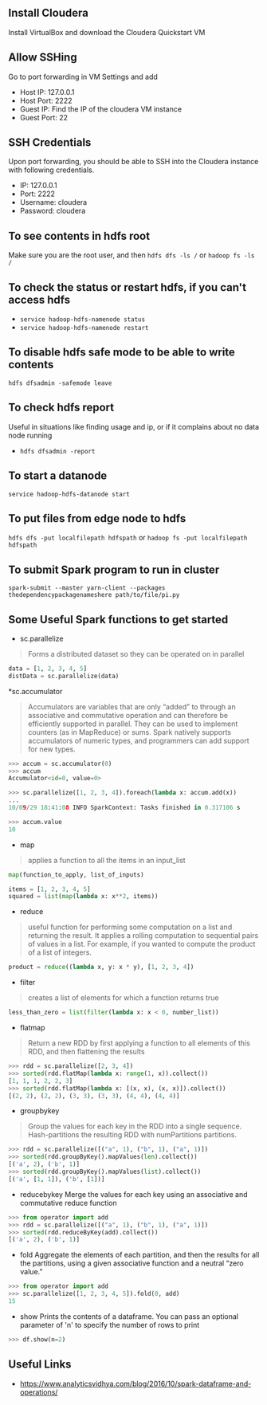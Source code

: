 ## Install Cloudera
Install VirtualBox and download the Cloudera Quickstart VM

## Allow SSHing
Go to port forwarding in VM Settings and add

* Host IP: 127.0.0.1
* Host Port: 2222
* Guest IP: Find the IP of the cloudera VM instance
* Guest Port: 22

## SSH Credentials
Upon port forwarding, you should be able to SSH into the Cloudera instance with following credentials.

* IP: 127.0.0.1
* Port: 2222
* Username: cloudera
* Password: cloudera

## To see contents in hdfs root
Make sure you are the root user, and then
`hdfs dfs -ls /`
or 
`hadoop fs -ls /`

## To check the status or restart hdfs, if you can't access hdfs
* `service hadoop-hdfs-namenode status`
* `service hadoop-hdfs-namenode restart`

## To disable hdfs safe mode to be able to write contents
`hdfs dfsadmin -safemode leave`

## To check hdfs report
Useful in situations like finding usage and ip, or if it complains about no data node running
* `hdfs dfsadmin -report`

## To start a datanode
`service hadoop-hdfs-datanode start`

## To put files from edge node to hdfs
`hdfs dfs -put localfilepath hdfspath`
or
`hadoop fs -put localfilepath hdfspath`

## To submit Spark program to run in cluster
`spark-submit --master yarn-client --packages thedependencypackagenameshere path/to/file/pi.py`


## Some Useful Spark functions to get started
* sc.parallelize
> Forms a distributed dataset so they can be operated on in parallel
```python
data = [1, 2, 3, 4, 5]
distData = sc.parallelize(data)
```

*sc.accumulator
> Accumulators are variables that are only “added” to through an associative and commutative operation and can therefore be efficiently supported in parallel. They can be used to implement counters (as in MapReduce) or sums. Spark natively supports accumulators of numeric types, and programmers can add support for new types.
```python
>>> accum = sc.accumulator(0)
>>> accum
Accumulator<id=0, value=0>

>>> sc.parallelize([1, 2, 3, 4]).foreach(lambda x: accum.add(x))
...
10/09/29 18:41:08 INFO SparkContext: Tasks finished in 0.317106 s

>>> accum.value
10
```

* map
> applies a function to all the items in an input_list
```python
map(function_to_apply, list_of_inputs)

items = [1, 2, 3, 4, 5]
squared = list(map(lambda x: x**2, items))
```

* reduce
> useful function for performing some computation on a list and returning the result. It applies a rolling computation to sequential pairs of values in a list. For example, if you wanted to compute the product of a list of integers.
```python
product = reduce((lambda x, y: x * y), [1, 2, 3, 4])
```

* filter
> creates a list of elements for which a function returns true
```python
less_than_zero = list(filter(lambda x: x < 0, number_list))
```

* flatmap
> Return a new RDD by first applying a function to all elements of this RDD, and then flattening the results
```python
>>> rdd = sc.parallelize([2, 3, 4])
>>> sorted(rdd.flatMap(lambda x: range(1, x)).collect())
[1, 1, 1, 2, 2, 3]
>>> sorted(rdd.flatMap(lambda x: [(x, x), (x, x)]).collect())
[(2, 2), (2, 2), (3, 3), (3, 3), (4, 4), (4, 4)]
```

* groupbykey
> Group the values for each key in the RDD into a single sequence. Hash-partitions the resulting RDD with numPartitions partitions.
```python
>>> rdd = sc.parallelize([("a", 1), ("b", 1), ("a", 1)])
>>> sorted(rdd.groupByKey().mapValues(len).collect())
[('a', 2), ('b', 1)]
>>> sorted(rdd.groupByKey().mapValues(list).collect())
[('a', [1, 1]), ('b', [1])]
```
 
* reducebykey
Merge the values for each key using an associative and commutative reduce function
```python
>>> from operator import add
>>> rdd = sc.parallelize([("a", 1), ("b", 1), ("a", 1)])
>>> sorted(rdd.reduceByKey(add).collect())
[('a', 2), ('b', 1)]
```

* fold
Aggregate the elements of each partition, and then the results for all the partitions, using a given associative function and a neutral “zero value.”
```python
>>> from operator import add
>>> sc.parallelize([1, 2, 3, 4, 5]).fold(0, add)
15
```
* show
Prints the contents of a dataframe. You can pass an optional parameter of 'n' to specify the number of rows to print
```python
>>> df.show(n=2)
```

## Useful Links
* https://www.analyticsvidhya.com/blog/2016/10/spark-dataframe-and-operations/
